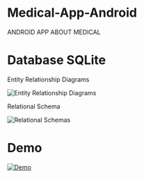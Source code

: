 # Medical-App-Android
ANDROID APP ABOUT MEDICAL 
# Database SQLite
Entity Relationship Diagrams

![Entity Relationship Diagrams](https://user-images.githubusercontent.com/67249292/105963276-667fdc00-60b3-11eb-8b85-5db6b8984dde.png)

Relational Schema

![Relational Schemas](https://user-images.githubusercontent.com/67249292/105963358-7eeff680-60b3-11eb-89b1-388493e4818c.png)
# Demo
[![Demo](https://img.youtube.com/vi/WtKVT128VBg/0.jpg)](https://www.youtube.com/watch?v=WtKVT128VBg.)

